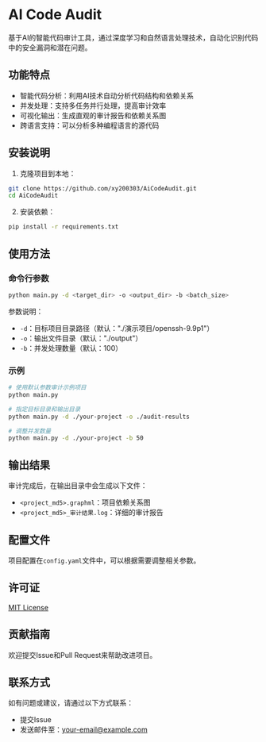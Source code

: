 # AI Code Audit

基于AI的智能代码审计工具，通过深度学习和自然语言处理技术，自动化识别代码中的安全漏洞和潜在问题。

## 功能特点

- 智能代码分析：利用AI技术自动分析代码结构和依赖关系
- 并发处理：支持多任务并行处理，提高审计效率
- 可视化输出：生成直观的审计报告和依赖关系图
- 跨语言支持：可以分析多种编程语言的源代码

## 安装说明

1. 克隆项目到本地：
```bash
git clone https://github.com/xy200303/AiCodeAudit.git
cd AiCodeAudit
```

2. 安装依赖：
```bash
pip install -r requirements.txt
```

## 使用方法

### 命令行参数

```bash
python main.py -d <target_dir> -o <output_dir> -b <batch_size>
```

参数说明：
- `-d`：目标项目目录路径（默认："./演示项目/openssh-9.9p1"）
- `-o`：输出文件目录（默认："./output"）
- `-b`：并发处理数量（默认：100）

### 示例

```bash
# 使用默认参数审计示例项目
python main.py

# 指定目标目录和输出目录
python main.py -d ./your-project -o ./audit-results

# 调整并发数量
python main.py -d ./your-project -b 50
```

## 输出结果

审计完成后，在输出目录中会生成以下文件：
- `<project_md5>.graphml`：项目依赖关系图
- `<project_md5>_审计结果.log`：详细的审计报告

## 配置文件

项目配置在`config.yaml`文件中，可以根据需要调整相关参数。

## 许可证

[MIT License](LICENSE)

## 贡献指南

欢迎提交Issue和Pull Request来帮助改进项目。

## 联系方式

如有问题或建议，请通过以下方式联系：
- 提交Issue
- 发送邮件至：your-email@example.com
